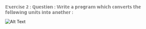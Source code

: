 𝔼𝕩𝕖𝕣𝕔𝕚𝕤𝕖 𝟚 : ℚ𝕦𝕖𝕤𝕥𝕚𝕠𝕟 : 𝕎𝕣𝕚𝕥𝕖 𝕒 𝕡𝕣𝕠𝕘𝕣𝕒𝕞 𝕨𝕙𝕚𝕔𝕙 𝕔𝕠𝕟𝕧𝕖𝕣𝕥𝕤 𝕥𝕙𝕖 𝕗𝕠𝕝𝕝𝕠𝕨𝕚𝕟𝕘 𝕦𝕟𝕚𝕥𝕤 𝕚𝕟𝕥𝕠 𝕒𝕟𝕠𝕥𝕙𝕖𝕣 :

![Alt Text](https://dribbble.com/shots/4171367-Coding-Freak.gif)
